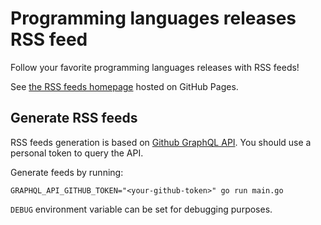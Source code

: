 # Programming languages releases RSS feed

Follow your favorite programming languages releases with RSS feeds!

See [the RSS feeds homepage](https://norbjd.github.io/programming-languages-releases-rss/) hosted on GitHub Pages.

## Generate RSS feeds

RSS feeds generation is based on [Github GraphQL API](https://docs.github.com/en/graphql). You should use a personal token to query the API.

Generate feeds by running:

```shell
GRAPHQL_API_GITHUB_TOKEN="<your-github-token>" go run main.go
```

`DEBUG` environment variable can be set for debugging purposes.
